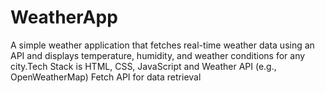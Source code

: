 # WeatherApp
A simple weather application that fetches real-time weather data using an API and displays temperature, humidity, and weather conditions for any city.Tech Stack is HTML, CSS, JavaScript and Weather API (e.g., OpenWeatherMap) Fetch API for data retrieval

